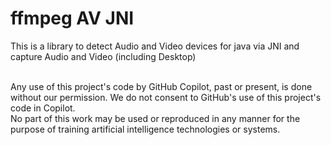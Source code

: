 # ffmpeg AV JNI

This is a library to detect Audio and Video devices for java via JNI and capture Audio and Video (including Desktop)


<br>
Any use of this project's code by GitHub Copilot, past or present, is done
without our permission.  We do not consent to GitHub's use of this project's
code in Copilot.
<br>
No part of this work may be used or reproduced in any manner for the purpose of training artificial intelligence technologies or systems.

